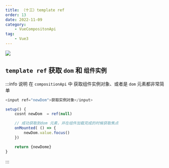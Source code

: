 ```yaml
---
title: （十三）template ref
order: 13
date: 2022-11-09
category:
    - VueCompositonApi
tag: 
    - Vue3
---
```


![](https://image.zswei.xyz/img/202211121817662.webp)

## `template ref` 获取 `dom` 和 `组件实例` 
:::info 说明
在 `compositionApi` 中 获取组件实例对象、或者是 `dom` 元素都非常简单
```js
<input ref="newDom">获取实例对象</input>

setup() {
    cosnt newDom  = ref(null)

    // 成功获取到dom 元素，并在组件加载完成的时候获取焦点
    onMounted( () => {
        newDom.value.focus()
    })

    return {newDome}
}
```
:::
